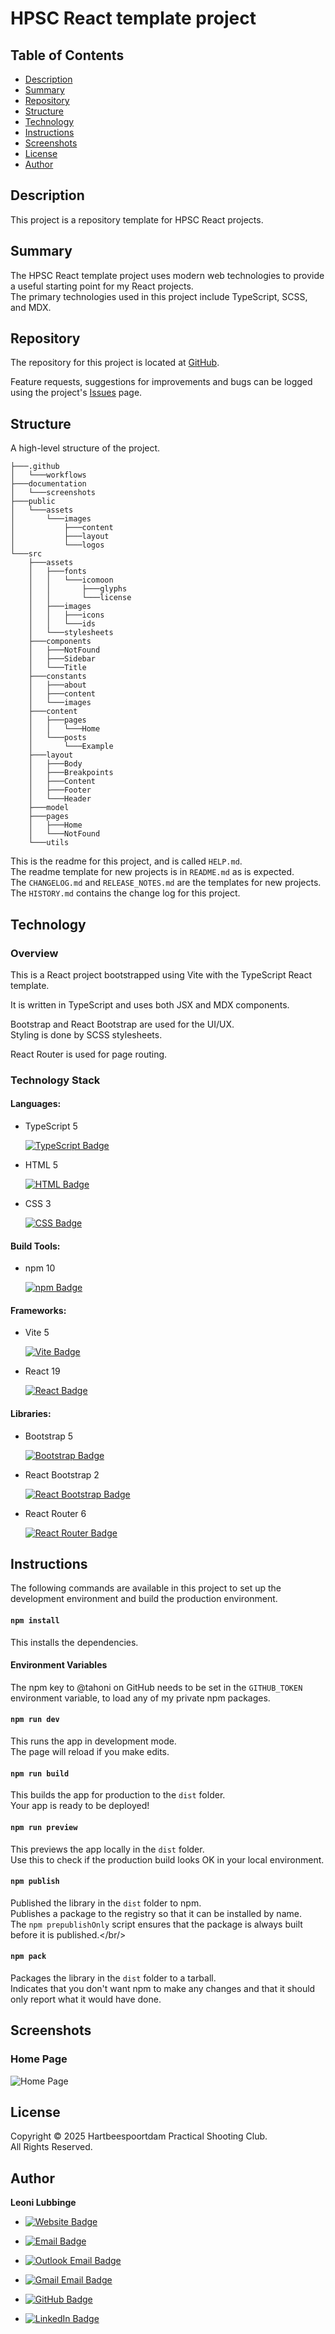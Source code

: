 # HPSC React template project

## Table of Contents
- [Description](#description)
- [Summary](#summary)
- [Repository](#repository)
- [Structure](#structure)
- [Technology](#technology)
- [Instructions](#instructions)
- [Screenshots](#screenshots)
- [License](#license)
- [Author](#author)

## Description
This project is a repository template for HPSC React projects.

## Summary
The HPSC React template project uses modern web technologies
to provide a useful starting point for my React projects.<br/>
The primary technologies used in this project include TypeScript, SCSS, and MDX.

## Repository
The repository for this project is located at
[GitHub](https://github.com/tahoni/hpsc-template-react).

Feature requests, suggestions for improvements and bugs can be
logged using the
project's [Issues](https://github.com/tahoni/hpsc-template-react/issues) page.

## Structure
A high-level structure of the project.

```text
├───.github
│   └───workflows
├───documentation
│   └───screenshots
├───public
│   └───assets
│       └───images
│           ├───content
│           ├───layout
│           └───logos
└───src
    ├───assets
    │   ├───fonts
    │   │   └───icomoon
    │   │       ├───glyphs
    │   │       └───license
    │   ├───images
    │   │   ├───icons
    │   │   └───ids
    │   └───stylesheets
    ├───components
    │   ├───NotFound
    │   ├───Sidebar
    │   └───Title
    ├───constants
    │   ├───about
    │   ├───content
    │   └───images
    ├───content
    │   ├───pages
    │   │   └───Home
    │   └───posts
    │       └───Example
    ├───layout
    │   ├───Body
    │   ├───Breakpoints
    │   ├───Content
    │   ├───Footer
    │   └───Header
    ├───model
    ├───pages
    │   ├───Home
    │   └───NotFound
    └───utils
```

This is the readme for this project, and is called `HELP.md`.<br/> 
The readme template for new projects is in `README.md` as is expected.<br/>
The `CHANGELOG.md` and `RELEASE_NOTES.md` are the templates for new projects.<br/>
The `HISTORY.md` contains the change log for this project.<br/>

## Technology

### Overview
This is a React project bootstrapped using Vite with the TypeScript React
template.

It is written in TypeScript and uses both JSX and MDX components.

Bootstrap and React Bootstrap are used for the UI/UX.<br/>
Styling is done by SCSS stylesheets.

React Router is used for page routing.

### Technology Stack

#### Languages:

- TypeScript 5

  [![TypeScript Badge](https://img.shields.io/badge/TypeScript-3178C6?logo=typescript&logoColor=white)](https://www.typescriptlang.org/)

- HTML 5

  [![HTML Badge](https://img.shields.io/badge/HTML-E34F26?logo=html5&logoColor=white)](https://www.w3.org/)

- CSS 3

  [![CSS Badge](https://img.shields.io/badge/CSS-1572B6?logo=css3)](https://www.w3.org/)

#### Build Tools:

- npm 10

  [![npm Badge](https://img.shields.io/badge/npm-CB3837?logo=npm)](https://www.npmjs.com/)

#### Frameworks:

- Vite 5

  [![Vite Badge](https://img.shields.io/badge/Vite-646CFF?logo=vite&logoColor=white)](https://vitejs.dev/)

- React 19

  [![React Badge](https://img.shields.io/badge/React-CB3837?logo=react)](https://react.dev/)

#### Libraries:

- Bootstrap 5

  [![Bootstrap Badge](https://img.shields.io/badge/Bootstrap-7952B3?logo=bootstrap&logoColor=white)](https://getbootstrap.com/)

- React Bootstrap 2

  [![React Bootstrap Badge](https://img.shields.io/badge/React_Bootstrap-7952B3?logo=bootstrap&logoColor=white)](https://react-bootstrap.github.io/)

- React Router 6

  [![React Router Badge](https://img.shields.io/badge/React_Router-CB3837?logo=react&logoColor=white)](https://reactrouter.com/en/main)

## Instructions

The following commands are available in this project
to set up the development environment
and build the production environment.

#### `npm install`

This installs the dependencies.

#### Environment Variables

The npm key to @tahoni on GitHub needs
to be set in the ````GITHUB_TOKEN```` environment variable,
to load any of my private npm packages.

#### `npm run dev`

This runs the app in development mode.<br/>
The page will reload if you make edits.

#### `npm run build`

This builds the app for production to the `dist` folder.<br/>
Your app is ready to be deployed!

#### `npm run preview`

This previews the app locally in the `dist` folder.<br/>
Use this to check if the production build looks OK in your local environment.

#### `npm publish`

Published the library in the `dist` folder to npm.<br/>
Publishes a package to the registry so that it can be installed by name.<br/>
The `npm prepublishOnly` script ensures that the package is always built
before it is published.</br/>

#### `npm pack`

Packages the library in the `dist` folder to a tarball.<br/>
Indicates that you don't want npm to make any changes and that it
should only report what it would have done.

## Screenshots

### Home Page
![Home Page](./documentation/screenshots/HomePage.png)

[//]: # (TODO: take a screenshot.)

## License
Copyright © 2025 Hartbeespoortdam Practical Shooting Club.<br/>
All Rights Reserved.

## Author
**Leoni Lubbinge**

- [![Website Badge](https://custom-icon-badges.demolab.com/badge/https%3A%2F%2Ftahoni.info-blue?logo=file-code)](https://www.tahoni.info)
- [![Email Badge](https://custom-icon-badges.demolab.com/badge/leonil%40tahoni.info-blue?logo=mail)](mailto:leonil@tahoni.info)


- [![Outlook Email Badge](https://custom-icon-badges.demolab.com/badge/tahoni%40outlook.com-blue.svg?logo=mail)](mailto:tahoni@outlook.com)
- [![Gmail Email Badge](https://img.shields.io/badge/tahoni%40gmail.com-blue?logo=gmail)](mailto:tahoni@gmail.com)
- [![GitHub Badge](https://img.shields.io/badge/Leoni_Lubbinge-blue?logo=github)](https://github.com/tahoni)
- [![LinkedIn Badge](https://custom-icon-badges.demolab.com/badge/Leoni_Lubbinge-blue.svg?logoSource=feather&logo=linkedin)](https://www.linkedin.com/in/leoni-lubbinge-06066b16/)
